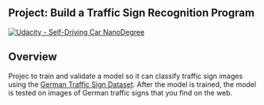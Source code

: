 ## Project: Build a Traffic Sign Recognition Program
[![Udacity - Self-Driving Car NanoDegree](https://s3.amazonaws.com/udacity-sdc/github/shield-carnd.svg)](http://www.udacity.com/drive)

Overview
---
Projec to train and validate a model so it can classify traffic sign images using the [German Traffic Sign Dataset](http://benchmark.ini.rub.de/?section=gtsrb&subsection=dataset). After the model is trained, the model is tested on images of German traffic signs that you find on the web.

